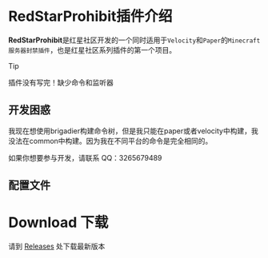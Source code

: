 # RedStarProhibit插件介绍
**RedStarProhibit**是红星社区开发的一个同时适用于`Velocity`和`Paper`的`Minecraft服务器封禁插件`，也是红星社区系列插件的第一个项目。
> [!tip]
> 插件没有写完！缺少命令和监听器


## 开发困惑
我现在想使用brigadier构建命令树，但是我只能在paper或者velocity中构建，我没法在common中构建。因为我在不同平台的命令是完全相同的。

如果你想要参与开发，请联系 QQ：3265679489

## 配置文件

# Download 下载
请到 [Releases](releases/) 处下载最新版本
